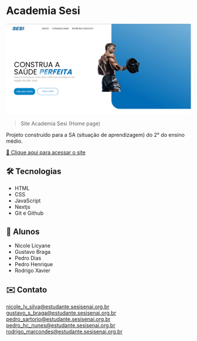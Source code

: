 # Academia Sesi

![preview](./.github/preview.png)

> Site Academia Sesi (Home page)

Projeto construído para a SA (situação de aprendizagem) do 2° do ensino médio.

[🔗 Clique aqui para acessar o site](https://app-academia.vercel.app/)

## 🛠️ Tecnologias 

- HTML
- CSS
- JavaScript
- Nextjs
- Git e Github

## 👥 Alunos

- Nicole Licyane
- Gustavo Braga
- Pedro Dias
- Pedro Henrique
- Rodrigo Xavier


## ✉️ Contato

nicole_lv_silva@estudante.sesisenai.org.br
gustavo_s_braga@estudante.sesisenai.org.br
pedro_sartorio@estudante.sesisenai.org.br
pedro_hc_nunes@estudante.sesisenai.org.br
rodrigo_marcondes@estudante.sesisenai.org.br